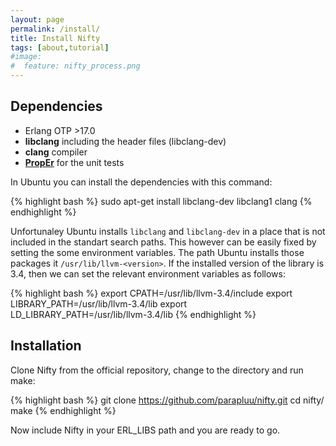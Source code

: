 ```yaml
---
layout: page
permalink: /install/
title: Install Nifty
tags: [about,tutorial]
#image:
#  feature: nifty_process.png
---
```


## Dependencies
+ Erlang OTP >17.0 
+ **libclang** including the header files (libclang-dev)
+ **clang** compiler
+ <a href="http://proper.softlab.ntua.gr/">**PropEr**</a> for the unit tests

In Ubuntu you can install the dependencies with this command:

{% highlight bash %}
sudo apt-get install libclang-dev libclang1 clang
{% endhighlight %}

Unfortunaley Ubuntu installs ```libclang``` and ```libclang-dev``` in a place that is not
included in the standart search paths. This however can be easily fixed by setting the
some environment variables. The path Ubuntu installs those packages it ```/usr/lib/llvm-<version>```.
If the installed version of the library is 3.4, then we can set the relevant environment variables
as follows:

{% highlight bash %}
export CPATH=/usr/lib/llvm-3.4/include 
export LIBRARY_PATH=/usr/lib/llvm-3.4/lib 
export LD_LIBRARY_PATH=/usr/lib/llvm-3.4/lib
{% endhighlight %}

## Installation
Clone Nifty from the official repository, change to the directory and run make:

{% highlight bash %}
git clone https://github.com/parapluu/nifty.git
cd nifty/
make
{% endhighlight %}

Now include Nifty in your ERL_LIBS path and you are ready to go.
